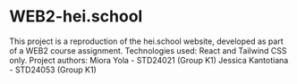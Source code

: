 # WEB2-hei.school
This project is a reproduction of the hei.school website, developed as part of a WEB2 course assignment. Technologies used: React and Tailwind CSS only.  Project authors:  Miora Yola - STD24021 (Group K1)  Jessica Kantotiana - STD24053 (Group K1)
